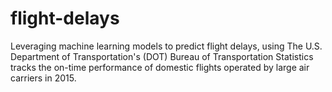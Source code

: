 # flight-delays
Leveraging machine learning models to predict flight delays, using The U.S. Department of Transportation's (DOT) Bureau of Transportation Statistics tracks the on-time performance of domestic flights operated by large air carriers in 2015.

